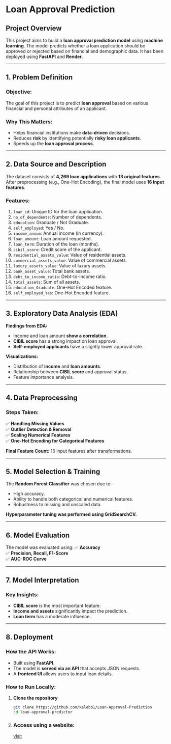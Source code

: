 # Loan Approval Prediction

## Project Overview
This project aims to build a **loan approval prediction model** using **machine learning**. The model predicts whether a loan application should be approved or rejected based on financial and demographic data. It has been deployed using **FastAPI** and **Render**.

---

## 1. Problem Definition
### Objective:
The goal of this project is to predict **loan approval** based on various financial and personal attributes of an applicant.

### Why This Matters:
- Helps financial institutions make **data-driven** decisions.
- Reduces **risk** by identifying potentially **risky loan applicants**.
- Speeds up the **loan approval process**.

---

## 2. Data Source and Description
The dataset consists of **4,269 loan applications** with **13 original features**. After preprocessing (e.g., One-Hot Encoding), the final model uses **16 input features**.

### Features:
1. `loan_id`: Unique ID for the loan application.
2. `no_of_dependents`: Number of dependents.
3. `education`: Graduate / Not Graduate.
4. `self_employed`: Yes / No.
5. `income_annum`: Annual income (in currency).
6. `loan_amount`: Loan amount requested.
7. `loan_term`: Duration of the loan (months).
8. `cibil_score`: Credit score of the applicant.
9. `residential_assets_value`: Value of residential assets.
10. `commercial_assets_value`: Value of commercial assets.
11. `luxury_assets_value`: Value of luxury assets.
12. `bank_asset_value`: Total bank assets.
13. `debt_to_income_ratio`: Debt-to-income ratio.
14. `total_assets`: Sum of all assets.
15. `education_Graduate`: One-Hot Encoded feature.
16. `self_employed_Yes`: One-Hot Encoded feature.

---

## 3. Exploratory Data Analysis (EDA)
**Findings from EDA:**
- Income and loan amount **show a correlation**.
- **CIBIL score** has a strong impact on loan approval.
- **Self-employed applicants** have a slightly lower approval rate.

**Visualizations:**
- Distribution of **income** and **loan amounts**.
- Relationship between **CIBIL score** and approval status.
- Feature importance analysis.

---

## 4. Data Preprocessing
### Steps Taken:
✅ **Handling Missing Values**  
✅ **Outlier Detection & Removal**  
✅ **Scaling Numerical Features**  
✅ **One-Hot Encoding for Categorical Features**  

**Final Feature Count:** 16 input features after transformations.

---

## 5. Model Selection & Training
The **Random Forest Classifier** was chosen due to:
- High accuracy.
- Ability to handle both categorical and numerical features.
- Robustness to missing and unscaled data.

**Hyperparameter tuning was performed using GridSearchCV.**  

---

## 6. Model Evaluation
The model was evaluated using:
✅ **Accuracy**  
✅ **Precision, Recall, F1-Score**  
✅ **AUC-ROC Curve**  

---

## 7. Model Interpretation
### Key Insights:
- **CIBIL score** is the most important feature.
- **Income and assets** significantly impact the prediction.
- **Loan term** has a moderate influence.

---

## 8. Deployment
### How the API Works:
- Built using **FastAPI**.
- The model is **served via an API** that accepts JSON requests.
- A **frontend UI** allows users to input loan details.

### How to Run Locally:
1. **Clone the repository**
   ```bash
   git clone https://github.com/kalebb1/Loan-Approval-Prediction
   cd loan-approval-predictor

2. ### Access using a website:

   [visit](https://loan-approval-prediction-tqbe.onrender.com/)

  
